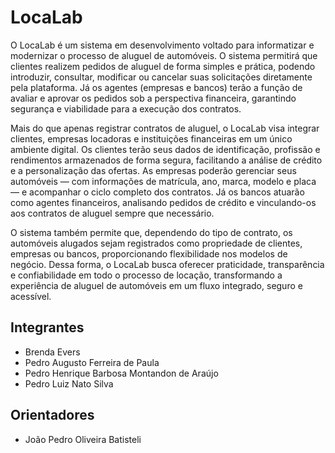 # LocaLab 

O LocaLab é um sistema em desenvolvimento voltado para informatizar e modernizar o processo de aluguel de automóveis. O sistema permitirá que clientes realizem pedidos de aluguel de forma simples e prática, podendo introduzir, consultar, modificar ou cancelar suas solicitações diretamente pela plataforma. Já os agentes (empresas e bancos) terão a função de avaliar e aprovar os pedidos sob a perspectiva financeira, garantindo segurança e viabilidade para a execução dos contratos.

Mais do que apenas registrar contratos de aluguel, o LocaLab visa integrar clientes, empresas locadoras e instituições financeiras em um único ambiente digital. Os clientes terão seus dados de identificação, profissão e rendimentos armazenados de forma segura, facilitando a análise de crédito e a personalização das ofertas. As empresas poderão gerenciar seus automóveis — com informações de matrícula, ano, marca, modelo e placa — e acompanhar o ciclo completo dos contratos. Já os bancos atuarão como agentes financeiros, analisando pedidos de crédito e vinculando-os aos contratos de aluguel sempre que necessário.

O sistema também permite que, dependendo do tipo de contrato, os automóveis alugados sejam registrados como propriedade de clientes, empresas ou bancos, proporcionando flexibilidade nos modelos de negócio. Dessa forma, o LocaLab busca oferecer praticidade, transparência e confiabilidade em todo o processo de locação, transformando a experiência de aluguel de automóveis em um fluxo integrado, seguro e acessível.

## Integrantes
* Brenda Evers
* Pedro Augusto Ferreira de Paula
* Pedro Henrique Barbosa Montandon de Araújo
* Pedro Luiz Nato Silva

## Orientadores
* João Pedro Oliveira Batisteli
